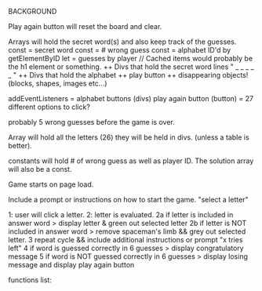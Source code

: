 BACKGROUND


Play again button will reset the board and clear. 
<!-- // -->
Arrays will hold the secret word(s) and also keep track of the guesses. 
const = secret word 
const = # wrong guess
const = alphabet ID'd by getElementByID
let = guesses by player
//
Cached items would probably be the h1 element or something. 
++
Divs that hold the secret word lines
" _ _ _ _ _ "
++
Divs that hold the alphabet
++ 
play button
++
disappearing objects! (blocks, shapes, images etc...)
<!-- // -->
addEventListeners =
alphabet buttons (divs)
play again button (button)
= 27 different options to click? 
<!-- // -->

probably 5 wrong guesses before the game is over. 

Array will hold all the letters (26)
they will be held in divs. (unless a table is better). 

constants will hold # of wrong guess as well as player ID. The solution array will also be a const. 

<!--  -->

Game starts on page load. 

Include a prompt or instructions on how to start the game. "select a letter"

1: user will click a letter. 
2: letter is evaluated. 
2a if letter is included in answer word > display letter & green out selected letter
2b if letter is NOT included in answer word > remove spaceman's limb && grey out selected letter.
3 repeat cycle && include additional instructions or prompt "x tries left"
4 if word is guessed correctly in 6 guesses > display congratulatory message
5 if word is NOT guessed correctly in 6 guesses > display losing message and display play again button


<!--  -->

functions list: 
